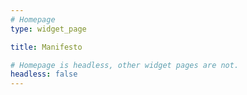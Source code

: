 ```yaml
---
# Homepage
type: widget_page

title: Manifesto

# Homepage is headless, other widget pages are not.
headless: false
---
```

